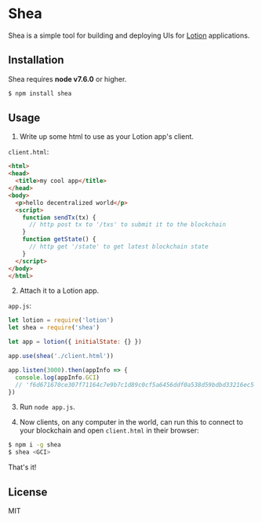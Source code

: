 # Shea

Shea is a simple tool for building and deploying UIs for [Lotion](https://github.com/keppel/lotion) applications.

## Installation

Shea requires __node v7.6.0__ or higher.

```bash
$ npm install shea
```

## Usage

1. Write up some html to use as your Lotion app's client.

`client.html`:
```html
<html>
<head>
  <title>my cool app</title>
</head>
<body>
  <p>hello decentralized world</p>
  <script>
    function sendTx(tx) {
      // http post tx to '/txs' to submit it to the blockchain
    }
    function getState() {
      // http get '/state' to get latest blockchain state
    }
  </script>
</body>
</html>
```

2. Attach it to a Lotion app.

`app.js`:
```js
let lotion = require('lotion')
let shea = require('shea')

let app = lotion({ initialState: {} })

app.use(shea('./client.html'))

app.listen(3000).then(appInfo => {
  console.log(appInfo.GCI)
  // 'f6d671670ce307f71164c7e9b7c1d89c0cf5a6456ddf0a538d59bdbd33216ec5'
})
```

3. Run `node app.js`.

4. Now clients, on any computer in the world, can run this to connect to your blockchain and open `client.html` in their browser:

```bash
$ npm i -g shea
$ shea <GCI>
```

That's it!

## License

MIT


